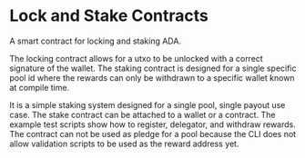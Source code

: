 # Lock and Stake Contracts

A smart contract for locking and staking ADA.

The locking contract allows for a utxo to be unlocked with a correct signature of the wallet. The staking contract is designed for a single specific pool id where the rewards can only be withdrawn to a specific wallet known at compile time. 

It is a simple staking system designed for a single pool, single payout use case. The stake contract can be attached to a wallet or a contract. The example test scripts show how to register, delegator, and withdraw rewards. The contract can not be used as pledge for a pool because the CLI does not allow validation scripts to be used as the reward address yet.
